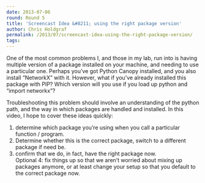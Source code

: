 ```yaml
---
date: 2013-07-06
round: Round 5
title: 'Screencast Idea &#8211; using the right package version'
author: Chris Holdgraf
permalink: /2013/07/screencast-idea-using-the-right-package-version/
tags:
---
```

One of the most common problems I, and those in my lab, run into is having multiple version of a package installed on your machine, and needing to use a particular one. Perhaps you&#8217;ve got Python Canopy installed, and you also install &#8220;NetworkX&#8221; with it. However, what if you&#8217;ve already installed this package with PIP? Which version will you use if you load up python and &#8220;import networkx&#8221;?

Troubleshooting this problem should involve an understanding of the python path, and the way in which packages are handled and installed. In this video, I hope to cover these ideas quickly:

1. determine which package you&#8217;re using when you call a particular function / program.  
2. Determine whether this is the correct package, switch to a different package if need be.  
3. confirm that we do, in fact, have the right package now.  
Optional 4: fix things up so that we aren&#8217;t worried about mixing up packages anymore, or at least change your setup so that you default to the correct package now.
